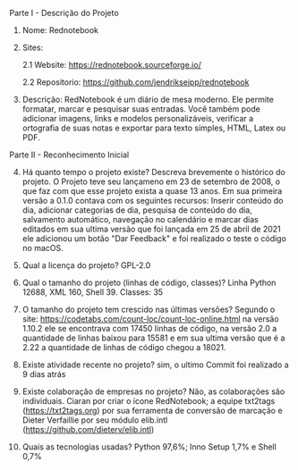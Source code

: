 Parte I - Descrição do Projeto

1. Nome: Rednotebook

2. Sites:

    2.1 Website: https://rednotebook.sourceforge.io/

    2.2 Repositorio: https://github.com/jendrikseipp/rednotebook

3. Descrição: RedNotebook é um diário de mesa moderno. Ele permite formatar, marcar e pesquisar suas entradas. Você também pode adicionar imagens, links e modelos personalizáveis, verificar a ortografia de suas notas e exportar para texto simples, HTML, Latex ou PDF. 

Parte II - Reconhecimento Inicial

4. Há quanto tempo o projeto existe? Descreva brevemente o histórico do projeto. O Projeto teve seu lançameno em 23 de setembro de 2008, o que faz com que esse projeto exista a quase 13 anos. Em sua primeira versão a 0.1.0 contava com os seguintes recursos: Inserir conteúdo do dia, adicionar categorias de dia, pesquisa de conteúdo do dia, salvamento automático, navegação no calendário e marcar dias editados em sua ultima versão que foi lançada em 25 de abril de 2021 ele adicionou um botão "Dar Feedback" e foi realizado o teste o código no macOS.

5. Qual a licença do projeto? GPL-2.0

6. Qual o tamanho do projeto (linhas de código, classes)? Linha Python 12688, XML 160, Shell 39. Classes: 35

7. O tamanho do projeto tem crescido nas últimas versões? Segundo o site: https://codetabs.com/count-loc/count-loc-online.html na versão 1.10.2 ele se encontrava com 17450 linhas de código, na versão 2.0 a quantidade de linhas baixou para 15581 e em sua ultima versão que é a 2.22 a quantidade de linhas de código chegou a 18021.
8. Existe atividade recente no projeto? sim, o ultimo Commit foi realizado a 9 dias atrás

9. Existe colaboração de empresas no projeto? Não, as colaborações são individuais. Ciaran por criar o ícone RedNotebook; a equipe txt2tags (https://txt2tags.org) por sua ferramenta de conversão de marcação e Dieter Verfaillie por seu módulo elib.intl (https://github.com/dieterv/elib.intl) 

10. Quais as tecnologias usadas? Python 97,6%; Inno Setup 1,7% e Shell 0,7%
